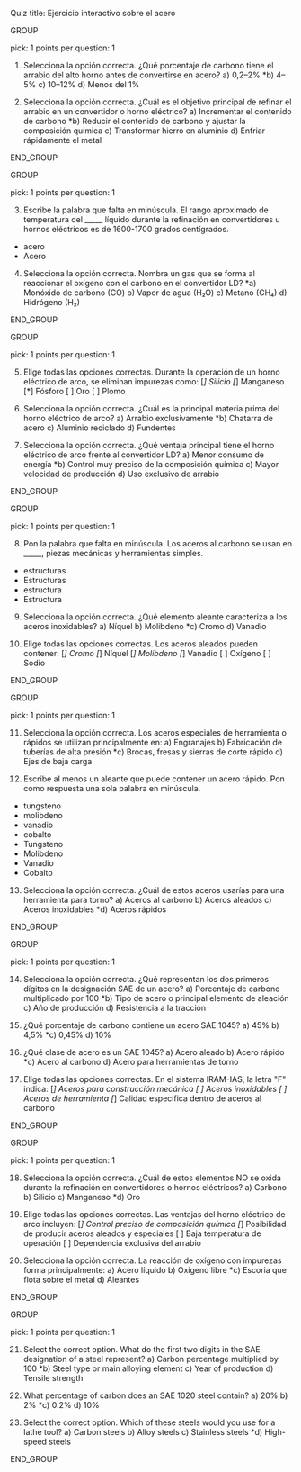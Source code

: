 Quiz title: Ejercicio interactivo sobre el acero


GROUP

pick: 1
points per question: 1

1. Selecciona la opción correcta. ¿Qué porcentaje de carbono tiene el arrabio del alto horno antes de convertirse en acero?
a) 0,2–2%
*b) 4–5%
c) 10–12%
d) Menos del 1%

2. Selecciona la opción correcta. ¿Cuál es el objetivo principal de refinar el arrabio en un convertidor o horno eléctrico?
a) Incrementar el contenido de carbono
*b) Reducir el contenido de carbono y ajustar la composición química
c) Transformar hierro en aluminio
d) Enfriar rápidamente el metal

END_GROUP



GROUP

pick: 1
points per question: 1

3. Escribe la palabra que falta en minúscula. El rango aproximado de temperatura del _____ líquido durante la refinación en convertidores u hornos eléctricos es de 1600-1700 grados centígrados.
* acero
* Acero

4. Selecciona la opción correcta. Nombra un gas que se forma al reaccionar el oxígeno con el carbono en el convertidor LD?
*a) Monóxido de carbono (CO)
b) Vapor de agua (H₂O)
c) Metano (CH₄)
d) Hidrógeno (H₂)

END_GROUP



GROUP

pick: 1
points per question: 1

5. Elige todas las opciones correctas. Durante la operación de un horno eléctrico de arco, se eliminan impurezas como:
[*] Silicio
[*] Manganeso
[*] Fósforo
[ ] Oro
[ ] Plomo

6. Selecciona la opción correcta. ¿Cuál es la principal materia prima del horno eléctrico de arco?
a) Arrabio exclusivamente
*b) Chatarra de acero
c) Aluminio reciclado
d) Fundentes

7. Selecciona la opción correcta. ¿Qué ventaja principal tiene el horno eléctrico de arco frente al convertidor LD?
a) Menor consumo de energía
*b) Control muy preciso de la composición química
c) Mayor velocidad de producción
d) Uso exclusivo de arrabio

END_GROUP



GROUP

pick: 1
points per question: 1

8. Pon la palabra que falta en minúscula. Los aceros al carbono se usan en _____, piezas mecánicas y herramientas simples.
* estructuras
* Estructuras
* estructura
* Estructura

9. Selecciona la opción correcta. ¿Qué elemento aleante caracteriza a los aceros inoxidables?
a) Níquel
b) Molibdeno
*c) Cromo
d) Vanadio

10. Elige todas las opciones correctas. Los aceros aleados pueden contener:
[*] Cromo
[*] Níquel
[*] Molibdeno
[*] Vanadio
[ ] Oxígeno
[ ] Sodio

END_GROUP



GROUP

pick: 1
points per question: 1

11. Selecciona la opción correcta. Los aceros especiales de herramienta o rápidos se utilizan principalmente en:
a) Engranajes
b) Fabricación de tuberías de alta presión
*c) Brocas, fresas y sierras de corte rápido
d) Ejes de baja carga

12. Escribe al menos un aleante que puede contener un acero rápido. Pon como respuesta una sola palabra en minúscula.
* tungsteno
* molibdeno
* vanadio
* cobalto
* Tungsteno
* Molibdeno
* Vanadio
* Cobalto

13. Selecciona la opción correcta. ¿Cuál de estos aceros usarías para una herramienta para torno?
a) Aceros al carbono
b) Aceros aleados
c) Aceros inoxidables
*d) Aceros rápidos

END_GROUP



GROUP

pick: 1
points per question: 1

14. Selecciona la opción correcta. ¿Qué representan los dos primeros dígitos en la designación SAE de un acero?
a) Porcentaje de carbono multiplicado por 100
*b) Tipo de acero o principal elemento de aleación
c) Año de producción
d) Resistencia a la tracción

15. ¿Qué porcentaje de carbono contiene un acero SAE 1045?
a) 45%
b) 4,5%
*c) 0,45%
d) 10%

16. ¿Qué clase de acero es un SAE 1045?
a) Acero aleado
b) Acero rápido
*c) Acero al carbono
d) Acero para herramientas de torno


17. Elige todas las opciones correctas. En el sistema IRAM-IAS, la letra "F" indica:
[*] Aceros para construcción mecánica
[ ] Aceros inoxidables
[ ] Aceros de herramienta
[*] Calidad específica dentro de aceros al carbono

END_GROUP



GROUP

pick: 1
points per question: 1

18. Selecciona la opción correcta. ¿Cuál de estos elementos NO se oxida durante la refinación en convertidores o hornos eléctricos?
a) Carbono
b) Silicio
c) Manganeso
*d) Oro

19. Elige todas las opciones correctas. Las ventajas del horno eléctrico de arco incluyen:
[*] Control preciso de composición química
[*] Posibilidad de producir aceros aleados y especiales
[ ] Baja temperatura de operación
[ ] Dependencia exclusiva del arrabio

20. Selecciona la opción correcta. La reacción de oxígeno con impurezas forma principalmente:
a) Acero líquido
b) Oxígeno libre
*c) Escoria que flota sobre el metal
d) Aleantes

END_GROUP


GROUP

pick: 1
points per question: 1

21. Select the correct option. What do the first two digits in the SAE designation of a steel represent?
a) Carbon percentage multiplied by 100
*b) Steel type or main alloying element
c) Year of production
d) Tensile strength


22. What percentage of carbon does an SAE 1020 steel contain?
a) 20%
b) 2%
*c) 0.2%
d) 10%

23. Select the correct option. Which of these steels would you use for a lathe tool?
a) Carbon steels
b) Alloy steels
c) Stainless steels
*d) High-speed steels

END_GROUP
